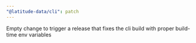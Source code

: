 ```yaml
---
"@latitude-data/cli": patch
---
```


Empty change to trigger a release that fixes the cli build with proper build-time env variables
